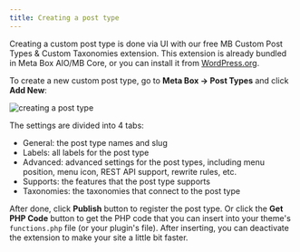 ```yaml
---
title: Creating a post type
---
```


Creating a custom post type is done via UI with our free MB Custom Post Types & Custom Taxonomies extension. This extension is already bundled in Meta Box AIO/MB Core, or you can install it from [WordPress.org](https://wordpress.org/plugins/mb-custom-post-type/).

To create a new custom post type, go to **Meta Box &rarr; Post Types** and click **Add New**:

![creating a post type](https://i.imgur.com/hppj98e.png)

The settings are divided into 4 tabs:

- General: the post type names and slug
- Labels: all labels for the post type
- Advanced: advanced settings for the post types, including menu position, menu icon, REST API support, rewrite rules, etc.
- Supports: the features that the post type supports
- Taxonomies: the taxonomies that connect to the post type

After done, click **Publish** button to register the post type. Or click the **Get PHP Code** button to get the PHP code that you can insert into your theme's `functions.php` file (or your plugin's file). After inserting, you can deactivate the extension to make your site a little bit faster.
